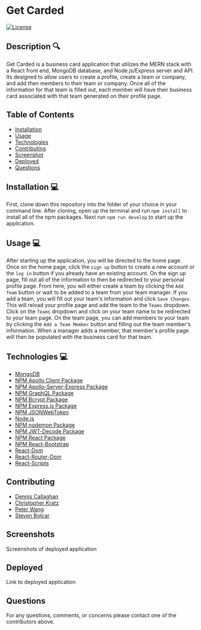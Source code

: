 # Get Carded

[![License](https://img.shields.io/badge/License-MIT-blue.svg)](https://opensource.org/licenses/MIT)

## Description 🔍 
Get Carded is a business card application that utilizes the MERN stack with a React front end, MongoDB database, and Node.js/Express server and API. Its designed to allow users to create a profile, create a team or company, and add then members to their team or company. Once all of the information for that team is filled out, each member will have their business card associated with that team generated on their profile page.

## Table of Contents
* [Installation](#Intsallation)
* [Usage](#Usage)
* [Technologies](#Technologies)
* [Contributing](#Contributing)
* [Screenshot](#Screenshot)
* [Deployed](#Deployed)
* [Questions](#Questions)

## Installation 💻 
First, clone down this repository into the folder of your choice in your command line. After cloning, open up the terminal and run `npm install` to install all of the npm packages. Next run `npm run develop` to start up the application.

## Usage 💻 
After starting up the application, you will be directed to the home page. Once on the home page, click the `sign up` button to create a new account or the `log in` button if you already have an existing account. On the sign up page, fill out all of the information to then be redirected to your personal profile page. From here, you will either create a team by clicking the `Add Team` button or  wait to be added to a team from your team manager. If you add a team, you will fill out your team's information and click `Save Changes`. This will reload your profile page and add the team to the `Teams` dropdown. Click on the `Teams` dropdown and click on your team name to be redirected to your team page. On the team page, you can add members to your team by clicking the `Add a Team Member` button and filling out the team member's information. When a manager adds a member, that member's profile page will then be populated with the business card for that team.

## Technologies 💻 
- [MongoDB](https://www.mongodb.com)
- [NPM Apollo Client Package](https://www.npmjs.com/package/stripe)
- [NPM Apollo-Server-Express Package](https://www.npmjs.com/package/apollo-server-express)
- [NPM GraphQL Package](https://www.npmjs.com/package/graphql)
- [NPM Bcrypt Package](https://www.npmjs.com/package/bcrypt)
- [NPM Express.js Package](https://www.npmjs.com/package/express)
- [NPM JSONWebToken](https://www.npmjs.com/package/jsonwebtoken)
- [Node.js](https://nodejs.org/en/)
- [NPM nodemon Package](https://www.npmjs.com/package/nodemon)
- [NPM JWT-Decode Package](https://www.npmjs.com/package/jwt-decode)
- [NPM React Package](https://www.npmjs.com/package/react)
- [NPM React-Bootstrap](https://www.npmjs.com/package/react-bootstrap)
- [React-Dom](https://www.npmjs.com/package/react-dom)
- [React-Router-Dom](https://www.npmjs.com/package/react-router-dom)
- [React-Scripts](https://www.npmjs.com/package/react-scripts)

## Contributing
- [Dennis Callaghan](https://github.com/DRCallaghan)
- [Christopher Kratz](https://github.com/Ckratz17)
- [Peter Wang](https://github.com/pbnj1)
- [Steven Bolcar](https://github.com/StevenBolc)

## Screenshots
Screenshots of deployed application

## Deployed
Link to deployed application

## Questions
For any questions, comments, or concerns please contact one of the contributors above. 
